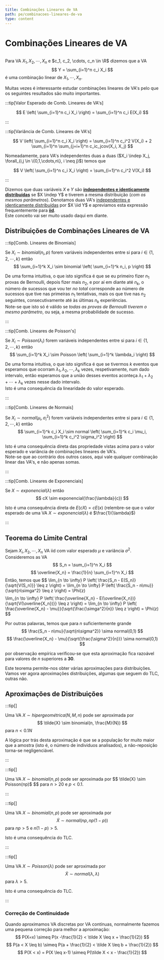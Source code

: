 ```yaml
---
title: Combinações Lineares de VA
path: pe/combinacoes-lineares-de-va
type: content
---
```


# Combinações Lineares de VA

```toc

```

Para VA $X_1, X_2, \cdots, X_n$ e $c_1, c_2, \cdots, c_n \in \R$ dizemos que a VA 
$$
Y = \sum_{i=1}^n c_i X_i
$$
é uma combinação linear de $X_1, \cdots, X_n$.

Muitas vezes é interessante estudar combinações lineares de VA's pelo que os seguintes resultados são muito importantes.

:::tip[Valor Esperado de Comb. Lineares de VA's]

$$
E \left( \sum_{i=1}^n c_i X_i \right) = \sum_{i=1}^n c_i E(X_i)
$$

:::

:::tip[Variância de Comb. Lineares de VA's]

$$
V \left( \sum_{i=1}^n c_i X_i \right) = 
\sum_{i=1}^n c_i^2 V(X_i) + 2 \sum_{i=1}^n \sum_{j=i+1}^n c_ic_jcov(X_i, X_j)
$$

Nomeadamente, para VA's independentes duas a duas ($X_i \indep X_j, \forall_{i,j \in \{0,1,\cdots,n\}, i \neq j}$) temos que

$$
V \left( \sum_{i=1}^n c_i X_i \right) = 
\sum_{i=1}^n c_i^2 V(X_i)
$$

:::

Dizemos que duas variáveis $X$ e $Y$ são [**independentes e identicamente distribuídas**](color:green) se $X \indep Y$ e tiverem a mesma distribuição (*com os mesmos parâmetros*).
Denotamos duas VA's [independentes e identicamente distribuídas](color:green) por $X \iid Y$ e apreviamos esta expressão frequentemente para [**iid**](color:green).  
Este conceito vai ser muito usado daqui em diante.

## Distribuições de Combinações Lineares de VA

:::tip[Comb. Lineares de Binomiais]

Se $X_i \sim binomial(n_i, p)$ forem variáveis independentes entre si para $i \in \{1,2,\cdots,k\}$ então
$$
\sum_{i=1}^k X_i \sim binomial \left( \sum_{i=1}^k n_i, p \right)
$$

De uma forma intuitiva, o que isto significa é que se eu primeiro fizer $n_1$ provas de Bernoulli, depois fizer mais $n_2$, e por aí em diante até $n_k$, o número de sucessos que vou ter *no total* corresponde ao número de sucessos que tive nas primeiras $n_1$ tentativas, mais os que tive nas $n_2$ seguintes, consecutivamente até às últimas $n_k$ experiências.  
Note-se que isto só é válido se *todas as provas de Bernoulli tiverem o mesmo parâmetro*, ou seja, a mesma probabilidade de sucesso.

:::

:::tip[Comb. Lineares de Poisson's]

Se $X_i \sim Poisson(\lambda_i)$ forem variáveis independentes entre si para $i \in \{1,2,\cdots,k\}$ então
$$
\sum_{i=1}^k X_i \sim Poisson \left( \sum_{i=1}^k \lambda_i \right)
$$

De uma forma intuitiva, o que isto significa é que se tivermos $k$ eventos que esperamos que ocorram $\lambda_1, \lambda_2, \cdots, \lambda_k$ vezes, respetivamente, num dado intervalo, então esperamos que a união desses eventos aconteça $\lambda_1 + \lambda_2 + \cdots + \lambda_k$ vezes nesse dado intervalo.  
Isto é uma consequência da linearidade do valor esperado.

:::

:::tip[Comb. Lineares de Normais]

Se $X_i \sim normal(\mu_i, \sigma_i^2)$ forem variáveis independentes entre si para $i \in \{1,2,\cdots,k\}$ então
$$
\sum_{i=1}^k c_i X_i \sim normal \left( \sum_{i=1}^k c_i \mu_i, \sum_{i=1}^k c_i^2 \sigma_i^2 \right)
$$

Isto é uma consequência direta das propriedade vistas acima para o valor esperado e variância de combinações lineares de VA's.  
Note-se que ao contrário dos outros casos, aqui vale qualquer combinação linear das VA's, e não apenas somas.

:::

:::tip[Comb. Lineares de Exponenciais]

Se $X \sim exponencial(\lambda)$ então 
$$
cX \sim exponencial(\frac{\lambda}{c})
$$

Isto é uma consequência direta de $E(cX) = cE(x)$ (relembre-se que o valor esperado de uma VA $X \sim exponencial(\lambda)$ é $\frac{1}{\lambda}$)

:::

## Teorema do Limite Central

Sejam $X_i, X_2, \cdots, X_n$ VA iid com valor esperado $\mu$ e variância $\sigma^2$.
Consideremos as VA
$$
S_n = \sum_{i=1}^n X_i
$$
$$
\overline{X_n} = \frac{1}{n} \sum_{i=1}^n X_i
$$
Então, temos que
$$
\lim_{n \to \infty} P \left( \frac{S_n - E(S_n)}{\sqrt{V(S_n)}} \leq z \right)
= \lim_{n \to \infty} P \left( \frac{S_n - n\mu}}{\sqrt{n\simga^2} \leq z \right)
= \Phi(z)
$$
$$
\lim_{n \to \infty} P \left( \frac{\overline{X_n} - E(\overline{X_n})}{\sqrt{V(\overline{X_n})}} \leq z \right)
= \lim_{n \to \infty} P \left( \frac{\overline{X_n} - \mu}}{\sqrt{\frac{\simga^2}{n}} \leq z \right)
= \Phi(z)
$$

Por outras palavras, temos que para $n$ suficientemente grande
$$
\frac{S_n - n\mu}{\sqrt{n\sigma^2}} \sima normal(0,1)
$$
$$
\frac{\overline{X_n} - \mu}{\sqrt{\frac{\sigma^2}{n}}} \sima normal(0,1)
$$

por observação empírica verificou-se que esta aproximação fica razoável para valores de $n$ superiores a **30**.

Este teorema permite-nos obter várias aproximações para distribuições.
Vamos ver agora aproximações distribuições, algumas que seguem do TLC, outras não.

## Aproximações de Distribuições

:::tip[]

Uma VA $X \sim hipergeométrica(N, M, n)$ pode ser aproximada por
$$
\tilde{X} \sim binomial(n, \frac{M}{N})
$$
para $n < 0.1 N$

A lógica por trás desta aproximação é que se a população for muito maior que a amostra (isto é, o número de individuos analisados), a não-reposição torna-se negligenciável.

:::

:::tip[]

Uma VA $X \sim binomial(n, p)$ pode ser aproximada por
$$
\tilde{X} \sim Poisson(np)$
$$
para $n>20$ e $p<0.1$.

:::

:::tip[]

Uma VA $X \sim binomial(n, p)$ pode ser aproximada por
$$
\tilde{X} \sim normal(np, np(1-p))
$$
para $np > 5$ e $n(1-p) > 5$.

Isto é uma consequência do TLC.

:::

:::tip[]

Uma VA $X \sim Poisson(\lambda)$ pode ser aproximada por
$$
\tilde{X} \sim normal(\lambda, \lambda)
$$
para $\lambda > 5$.

Isto é uma consequência do TLC.

:::

### Correção de Continuidade

Quando aproximamos VA discretas por VA contínuas, normalmente fazemos uma pequena correção para melhor a aproximação:
$$
P(X=x) \simeq P(x -\frac{1}{2} < \tilde X \leq x + \frac{1}{2})
$$
$$
P(a < X \leq b) \simeq P(a + \frac{1}{2} < \tilde X \leq b + \frac{1}{2})
$$
$$
P(X < x) = P(X \leq x-1) \simeq P(\tilde X < x - \frac{1}{2})
$$
